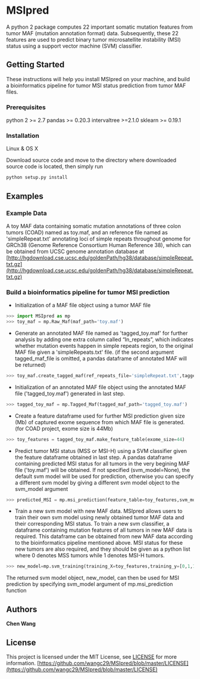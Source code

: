 # MSIpred

A python 2 package computes 22 important somatic mutation features from tumor MAF (mutation annotation format) data. Subsequently, these 22 features are used to predict binary tumor microsatellite instability (MSI) status using a support vector machine (SVM) classifier.

## Getting Started

These instructions will help you install MSIpred on your machine, and build a bioinformatics pipeline for tumor MSI status prediction from tumor MAF files.

### Prerequisites
python 2 >=  2.7
pandas >= 0.20.3
intervaltree >=2.1.0
sklearn >=  0.19.1

### Installation
Linux & OS X

Download source code and move to the directory where downloaded source code is located, then simply run

```sh
python setup.py install
```
## Examples
### Example Data
A toy MAF data containing somatic mutation annotations of three colon tumors (COAD) named as toy.maf, and an reference file named as 'simpleRepeat.txt' annotating loci of simple repeats throughout genome for GRCh38 (Genome Reference Consortium Human Reference 38), which can be obtained from UCSC genome annotation database at [http://hgdownload.cse.ucsc.edu/goldenPath/hg38/database/simpleRepeat.txt.gz](http://hgdownload.cse.ucsc.edu/goldenPath/hg38/database/simpleRepeat.txt.gz)
### Build a bioinformatics pipeline for tumor MSI prediction
* Initialization of a MAF file object using a tumor MAF file

``` python
>>> import MSIpred as mp
>>> toy_maf = mp.Raw_Maf(maf_path='toy.maf')
```

* Generate an annotated MAF file named as 'tagged_toy.maf' for further analysis by adding one extra column called “In_repeats”, which indicates whether mutation events happen in simple repeats region, to the original MAF file given a 'simpleRepeats.txt' file.
(if the second argument tagged_maf_file is omitted, a pandas dataframe of annotated MAF will be returned)

```python
>>> toy_maf.create_tagged_maf(ref_repeats_file='simpleRepeat.txt',tagged_maf_file = 'tagged_toy.maf')
```

* Initialization of an annotated MAF file object using the annotated MAF file ('tagged_toy.maf') generated in last step.

```python
>>> tagged_toy_maf = mp.Tagged_Maf(tagged_maf_path='tagged_toy.maf')
```



* Create a feature dataframe used for further MSI prediction given size (Mb) of captured exome sequence from which MAF file is generated.
(for COAD project, exome size is 44Mb)

```python
>>> toy_features = tagged_toy_maf.make_feature_table(exome_size=44)
```

* Predict tumor MSI status (MSS or MSI-H) using a SVM classifier given the feature dataframe obtained in last step. A pandas dataframe containing predicted MSI status for all tumors in the very begining MAF file ('toy.maf') will be obtained. If not specified (svm_model=None), the default svm model will be used for prediction, otherwise you can specify a different svm model by giving a different svm model object to the svm_model argument

```python
>>> predicted_MSI = mp.msi_prediction(feature_table=toy_features,svm_model=None)
```
* Train a new svm model with new MAF data. MSIpred allows users to train their own svm model using newly obtained tumor MAF data and their corresponding MSI status. To train a new svm classifier, a dataframe containing mutation features of all tumors in new MAF data is required. This dataframe can be obtained from new MAF data according to the bioinformatics pipeline mentioned above. MSI status for these new tumors are also required, and they should be given as a python list where 0 denotes MSS tumors while 1 denotes MSI-H tumors.
```python
>>> new_model=mp.svm_training(training_X=toy_features,training_y=[0,1,1])
```
The returned svm model object, new_model, can then be used for MSI prediction by specifying svm_model argument of mp.msi_prediction function
## Authors

**Chen Wang**

## License

This project is licensed under the MIT License, see [LICENSE](LICENSE) for more information.
[https://github.com/wangc29/MSIpred/blob/master/LICENSE](https://github.com/wangc29/MSIpred/blob/master/LICENSE)
